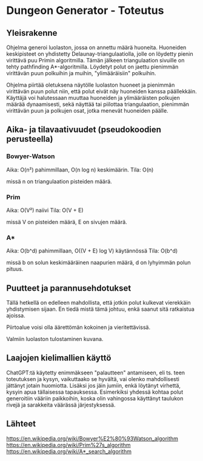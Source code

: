 # Dungeon Generator - Toteutus

## Yleisrakenne

Ohjelma generoi luolaston, jossa on annettu määrä huoneita. Huoneiden keskipisteet on yhdistetty Delaunay-triangulaatiolla, jolle on löydetty pienin virittävä puu Primin algoritmilla. Tämän jälkeen triangulaation sivuille on tehty pathfinding A*-algoritmilla. Löydetyt polut on jaettu pienimmän virittävän puun polkuihin ja muihin, "ylimääräisiin" polkuihin.

Ohjelma piirtää oletuksena näytölle luolaston huoneet ja pienimmän virittävän puun polut niin, että polut eivät näy huoneiden kanssa päällekkäin. Käyttäjä voi halutessaan muuttaa huoneiden ja ylimääräisten polkujen määrää dynaamisesti, sekä näyttää tai piilottaa triangulaation, pienimmän virittävän puun ja polkujen osat, jotka menevät huoneiden päälle. 

## Aika- ja tilavaativuudet (pseudokoodien perusteella)

### Bowyer-Watson
Aika: O(n²) pahimmillaan, O(n log n) keskimäärin.
Tila: O(n) 

missä n on triangulaation pisteiden määrä.

### Prim

Aika: O(V²) naiivi
Tila: O(V + E)

missä V on pisteiden määrä, E on sivujen määrä.

### A*

Aika: O(b^d) pahimmillaan, O((V + E) log V) käytännössä
Tila: O(b^d)

missä b on solun keskimääräinen naapurien määrä, d on lyhyimmän polun pituus.

## Puutteet ja parannusehdotukset

Tällä hetkellä on edelleen mahdollista, että jotkin polut kulkevat vierekkäin yhdistymisen sijaan. En tiedä mistä tämä johtuu, enkä saanut sitä ratkaistua ajoissa.

Piirtoalue voisi olla äärettömän kokoinen ja vieritettävissä.

Valmiin luolaston tulostaminen kuvana.

## Laajojen kielimallien käyttö

ChatGPT:tä käytetty enimmäkseen "palautteen" antamiseen, eli ts. teen toteutuksen ja kysyn, vaikuttaako se hyvältä, vai olenko mahdollisesti jättänyt jotain huomiotta. Lisäksi jos jäin jumiin, enkä löytänyt virhettä, kysyin apua tällaisessa tapauksessa. Esimerkiksi yhdessä kohtaa polut generoitiin vääriin paikkoihin, koska olin vahingossa käyttänyt taulukon rivejä ja sarakkeita väärässä järjestyksessä.

## Lähteet

https://en.wikipedia.org/wiki/Bowyer%E2%80%93Watson_algorithm https://en.wikipedia.org/wiki/Prim%27s_algorithm https://en.wikipedia.org/wiki/A*_search_algorithm
